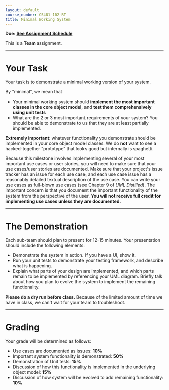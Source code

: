 ```yaml
---
layout: default
course_number: CS481-102-RT
title: Minimal Working System
---
```


**Due: [See Assignment Schedule](schedule.html)**

This is a **Team** assignment.

--- --- --- --- --- --- --- --- --- --- --- --- --- --- --- --- --- --- --- --- --- --- --- ---



# Your Task


Your task is to demonstrate a minimal working version of your system.

By "minimal", we mean that

-   Your minimal working system should **implement the most important classes in the core object model**, and **test them comprehensively using unit tests**
-   What are the 2 or 3 most important requirements of your system? You should be able to demonstrate to us that they are at least partially implemented.

**Extremely important**: whatever functionality you demonstrate should be implemented in your core object model classes. We do **not** want to see a hacked-together "prototype" that looks good but internally is spaghetti.

Because this milestone involves implementing several of your most important use cases or user stories, you will need to make sure that your use cases/user stories are documented.  Make sure that your project's issue tracker has an issue for each use case, and each use case issue has a reasonably detailed textual description of the use case.  You can write your use cases as full-blown use cases (see Chapter 9 of *UML Distilled*).  The important concern is that you document the important functionality of the system from the perspective of the user.  **You will not receive full credit for implementing use cases unless they are documented.**

--- --- --- --- --- --- --- --- --- --- --- --- --- --- --- --- --- --- --- --- --- --- --- ---



# The Demonstration

Each sub-team should plan to present for 12-15 minutes. Your presentation should include the following elements:

- Demonstrate the system in action. If you have a UI, show it.
- Run your unit tests to demonstrate your testing framework, and describe what is happening.
- Explain what parts of your design are implemented, and which parts remain to be implemented by referencing your UML diagram. Briefly talk about how you plan to evolve the system to implement the remaining functionality.

**Please do a dry run before class.** Because of the limited amount of time we have in class, we can't wait for your team to troubleshoot.


--- --- --- --- --- --- --- --- --- --- --- --- --- --- --- --- --- --- --- --- --- --- --- ---



# Grading


Your grade will be determined as follows:

- Use cases are documented as issues: **10%**
- Important system functionality is demonstrated: **50%**
- Demonstration of Unit tests: **15%**
- Discussion of how this functionality is implemented in the underlying object model: **15%**
- Discussion of how system will be evolved to add remaining functionality: **10%**
